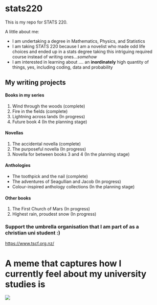 # stats220
This is my repo for STATS 220. 

A little about me:

- I am undertaking a degree in Mathematics, Physics, and Statistics
- I am taking STATS 220 because I am a novelist who made odd life choices and ended up in a stats degree taking this intriguing required course instead of writing ones...*somehow*
- I am interested in learning about .... an **inordinately** high quantity of things, yes, including coding, data and probability

## My writing projects 
#### Books in my series
1. Wind through the woods (complete)
2. Fire in the fields (complete)
3. Lightning across lands (In progress)
4. Future book 4 (In the planning stage)

#### Novellas 
1. The accidental novella (complete)
2. The purposeful novella (In progress)
3. Novella for between books 3 and 4 (In the planning stage)

#### Anthologies 
- The toothpick and the nail (complete)
- The adventures of Seagullian and Jacob (In progress) 
- Colour-inspired anthology collections (In the planning stage)

#### Other books
1. The First Church of Mars (In progress)
2. Highest rain, proudest snow (In progress)

### Support the umbrella organisation that I am part of as a christian uni student :)
https://www.tscf.org.nz/ 

# A meme that captures how I currently feel about my university studies is 
![](https://c.tenor.com/hPaBOJKnU5IAAAAC/tenor.gif)

